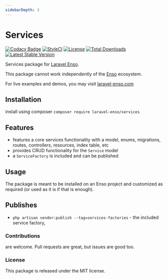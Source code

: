 ```yaml
---
sidebarDepth: 3
---
```


# Services

[![Codacy Badge](https://api.codacy.com/project/badge/Grade/6e342eff10f24db5b89be5fe203e424d)](https://www.codacy.com/app/laravel-enso/services?utm_source=github.com&amp;utm_medium=referral&amp;utm_content=laravel-enso/services&amp;utm_campaign=Badge_Grade)
[![StyleCI](https://github.styleci.io/repos/85492361/shield?branch=master)](https://github.styleci.io/repos/85492361)
[![License](https://poser.pugx.org/laravel-enso/services/license)](https://packagist.org/packages/laravel-enso/datatable)
[![Total Downloads](https://poser.pugx.org/laravel-enso/services/downloads)](https://packagist.org/packages/laravel-enso/services)
[![Latest Stable Version](https://poser.pugx.org/laravel-enso/services/version)](https://packagist.org/packages/laravel-enso/services)

Services package for [Laravel Enso](https://github.com/laravel-enso/Enso).

This package cannot work independently of the [Enso](https://github.com/laravel-enso/Enso) ecosystem.

For live examples and demos, you may visit [laravel-enso.com](https://www.laravel-enso.com)


## Installation

install using composer `composer require laravel-enso/services` 

## Features

- features a core services functionality with a model, enums, migrations, 
routes, controllers, resources, index table, etc 
- provides CRUD functionality for the `Service` model
- a `ServiceFactory` is included and can be published

## Usage

The package is meant to be installed on an Enso project and customized as required 
(or used as it is if that is enough). 
   
## Publishes

- `php artisan vendor:publish --tag=services-factories` - the included service factory,
   
   
### Contributions

are welcome. Pull requests are great, but issues are good too.

### License

This package is released under the MIT license.
